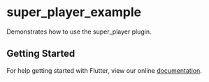 # super_player_example

Demonstrates how to use the super_player plugin.

## Getting Started

For help getting started with Flutter, view our online
[documentation](https://flutter.io/).
